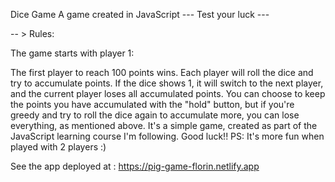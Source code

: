 Dice Game
A game created in JavaScript
--- Test your luck ---

-- > Rules:

The game starts with player 1:

The first player to reach 100 points wins.
Each player will roll the dice and try to accumulate points.
If the dice shows 1, it will switch to the next player, and the current player loses all accumulated points.
You can choose to keep the points you have accumulated with the "hold" button, but if you're greedy and try to roll the dice again to accumulate more, you can lose everything, as mentioned above.
It's a simple game, created as part of the JavaScript learning course I'm following. Good luck!!
PS: It's more fun when played with 2 players :)


See the app deployed at : https://pig-game-florin.netlify.app
